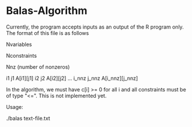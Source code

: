 # Balas-Algorithm

Currently, the program accepts inputs as an output of the R program only. The format of this file is as follows

Nvariables

Nconstraints

Nnz (number of nonzeros)

i1 j1 A[i1][j1] i2 j2 A[i2][j2] ... i_nnz j_nnz A[i_nnz][j_nnz]

In the algorithm, we must have c[i] >= 0 for all i and all constraints must be of type "<=". This is not implemented yet.


Usage:

./balas text-file.txt
